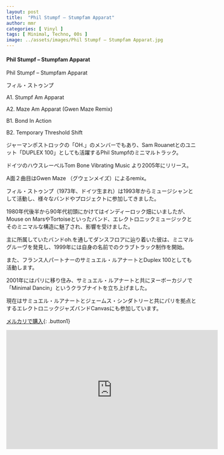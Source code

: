 ```yaml
---
layout: post
title:  "Phil Stumpf – Stumpfam Apparat"
author: mmr
categories: [ Vinyl ]
tags: [ Minimal, Techno, 00s ]
image: ../assets/images/Phil Stumpf – Stumpfam Apparat.jpg
---
```


#### Phil Stumpf – Stumpfam Apparat

Phil Stumpf – Stumpfam Apparat

フィル・ストゥンプ

A1. Stumpf Am Apparat

A2. Maze Am Apparat (Gwen Maze Remix)

B1. Bond In Action

B2. Temporary Threshold Shift

ジャーマンポストロックの「OH.」のメンバーでもあり、Sam Rouanetとのユニット「DUPLEX 100」としても活躍するPhil Stumpfのミニマルトラック。

ドイツのハウスレーベルTom Bone Vibrating Music より2005年にリリース。

A面２曲目はGwen Maze （グウェンメイズ）によるremix。

フィル・ストゥンプ（1973年、ドイツ生まれ）は1993年からミュージシャンとして活動し、様々なバンドやプロジェクトに参加してきました。

1980年代後半から90年代初頭にかけてはインディーロック畑にいましたが、Mouse on MarsやTortoiseといったバンド、エレクトロニックミュージックとそのミニマルな構造に魅了され、影響を受けました。

主に所属していたバンドoh.を通してダンスフロアに辿り着いた彼は、ミニマルグルーヴを発見し、1999年には自身の名前でのクラブトラック制作を開始。

また、フランス人パートナーのサミュエル・ルアナートとDuplex 100としても活動します。

2001年にはパリに移り住み、サミュエル・ルアナートと共にヌーボーカジノで「Minimal Dancin」というクラブナイトを立ち上げました。

現在はサミュエル・ルアナートとジェームス・シンダトリーと共にパリを拠点とするエレクトロニックジャズバンドCanvasにも参加しています。

[メルカリで購入](https://jp.mercari.com/item/m96043491191?afid=6142608987){: .button1}


<iframe width="560" height="315" src="https://www.youtube.com/embed/VduYd8yL-Fw?si=aa3aSQn50amVlSao" title="YouTube video player" frameborder="0" allow="accelerometer; autoplay; clipboard-write; encrypted-media; gyroscope; picture-in-picture; web-share" referrerpolicy="strict-origin-when-cross-origin" allowfullscreen></iframe>